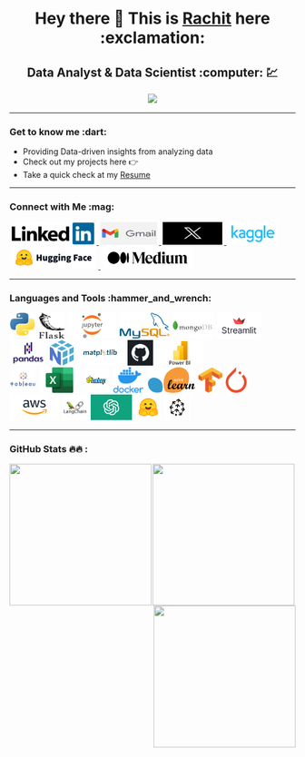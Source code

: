 <h1 align="center"> Hey there 👋  This is <a href="https://github.com/rachitdani">Rachit</a> here :exclamation:  </h1>
<h2 align="center"> Data Analyst & Data Scientist :computer: 💹 </h2>
<p align="center"><img src="https://komarev.com/ghpvc/?username=rachitdani-15&label=PROFILE+VIEWS&color=ff3d67"/> </p>

---

 <h3>Get to know me :dart: </h3>

- Providing Data-driven insights from analyzing data
- Check out my projects here :point_right: 
- Take a quick check at my <a href = "https://drive.google.com/file/d/1N2HxDYG8du81DN1z4a-8he-RKkJRCV8X/view?usp=sharing">Resume</a>

--- 

<h3> Connect with Me :mag: </h3> 

<a href="https://www.linkedin.com/in/rachitdani/" target="_blank"> <img height="40" hspace="3" src="icons/c1.png"/> </a>
<a href="mailto:rachitdani2014@gmail.com" target="_blank"> <img height="40" width="100" hspace="3" src="icons/c2.png"/> </a>
<a href="https://twitter.com/rachitdanii" target="_blank"> <img height="40" width="105" hspace="3" src="icons/c3.webp"/> </a>
<a href="https://www.kaggle.com/rachitdanii" target="_blank"> <img height="40" hspace="3" src="icons/c4.png"/> </a>
<a href="https://huggingface.co/rachitdani" target="_blank"> <img height="40" hspace="3" src="icons/c5.png"/> </a>
<a href="https://medium.com/@rachitdani2014" target="_blank"> <img height="40" hspace="3"  src="icons/c6.png"/> </a>

---

<h3>Languages and Tools :hammer_and_wrench:</h3>
<p>
<img height="45" width="45" hspace="1" src="icons/t1.jpeg"/>
<img height="45" width="45" hspace="1" src="icons/t2.png"/>
<img height="45" hspace="1" src="icons/t3.png"/>
<img height="45" hspace="1" src="icons/t4.png"/>
<img height="45" hspace="1" src="icons/t5.png"/>
<img height="45" hspace="1" src="icons/t6.png"/>
<img height="45" hspace="1" src="icons/t7.png"/>
<img height="45" hspace="1" src="icons/t8.png"/>
<img height="45" hspace="1" src="icons/t9.png"/>
<img height="45" hspace="3" src="icons/t10.png"/>
<img height="45" hspace="1" src="icons/t21.jpeg"/><br>
<img height="45" width="45" hspace="1" src="icons/t22.jpeg"/>
<img height="45" hspace="1" src="icons/t20.jpeg"/>
<img height="45" width="45" hspace="1" src="icons/t23.png"/>
<img height="45" hspace="3" src="icons/t11.png"/>
<img height="45" hspace="1" src="icons/t12.png"/>
<img height="45" hspace="1" src="icons/t13.png"/>
<img height="45" hspace="1" src="icons/t14.png"/>
<img height="45" hspace="1" src="icons/t15.png"/>
<img height="45" hspace="1" src="icons/t16.jpeg"/>
<img height="45" hspace="1" src="icons/t17.png"/>
<img height="45" width="45" hspace="1" src="icons/t18.png"/> 
<img height="45" width="45" hspace="1" src="icons/t19.png"/>
</p>


---
  
  <h3> GitHub Stats 	🔥🔥 : </h3>  
  <p align="center"> 
  <img align = "center"  width="250" height="250" src="https://github-readme-streak-stats.herokuapp.com/?user=rachitdani&theme=radical"/>
  <img  align = "left" width="250" height="250" src="https://github-readme-stats.vercel.app/api?username=rachitdani&show_icons=true&theme=radical"/>
  <img align = "right" width="250" height="250" src="https://github-readme-stats.vercel.app/api/top-langs/?username=rachitdani&layout=compact"/> 
  </p>


<!--
**rachitdani/rachitdani** is a ✨ _special_ ✨ repository because its `README.md` (this file) appears on your GitHub profile.

Here are some ideas to get you started:

- 🔭 I’m currently working on ...
- 🌱 I’m currently learning ...
- 👯 I’m looking to collaborate on ...
- 🤔 I’m looking for help with ...
- 💬 Ask me about ...
- 📫 How to reach me: ...
- 😄 Pronouns: ...
- ⚡ Fun fact: ...
-->

